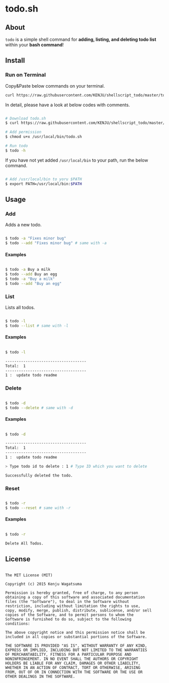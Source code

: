 # todo.sh

## About

`todo` is a simple shell command for **adding, listing, and deleting todo list** within your **bash command**!

## Install

### Run on Terminal

Copy&Paste below commands on your terminal.

```bash
curl https://raw.githubusercontent.com/KENJU/shellscript_todo/master/todo.sh > /usr/local/bin/todo;chmod u+x /usr/local/bin/todo;
```

In detail, please have a look at below codes with comments.

```bash

# Download todo.sh
$ curl https://raw.githubusercontent.com/KENJU/shellscript_todo/master/todo.sh > /usr/local/bin/todo

# Add permission
$ chmod u+x /usr/local/bin/todo.sh

# Run todo
$ todo -h

```

If you have not yet added `/usr/local/bin` to your path, run the below command.

```bash

# Add /usr/local/bin to yoru $PATH
$ export PATH=/usr/local/bin:$PATH

```

## Usage

### Add

Adds a new todo.

```bash

$ todo -a "Fixes minor bug"
$ todo --add "Fixes minor bug" # same with -a

```

#### Examples

```bash

$ todo -a Buy a milk
$ todo --add Buy an egg
$ todo -a "Buy a milk"
$ todo --add "Buy an egg"

```

### List

Lists all todos.

```bash

$ todo -l
$ todo --list # same with -l

```

#### Examples

```bash

$ todo -l

------------------------------------
Total:  1
------------------------------------
1 :  update todo readme

```

### Delete

```bash

$ todo -d
$ todo --delete # same with -d

```

#### Examples

```bash

$ todo -d

------------------------------------
Total:  1
------------------------------------
1 :  update todo readme

> Type todo id to delete : 1 # Type ID which you want to delete

Successfully deleted the todo.

```

### Reset

```bash

$ todo -r
$ todo --reset # same with -r

```

#### Examples

```bash

$ todo -r

Delete All Todos.

```

## License

```text

The MIT License (MIT)

Copyright (c) 2015 Kenju Wagatsuma

Permission is hereby granted, free of charge, to any person 
obtaining a copy of this software and associated documentation 
files (the "Software"), to deal in the Software without 
restriction, including without limitation the rights to use, 
copy, modify, merge, publish, distribute, sublicense, and/or sell 
copies of the Software, and to permit persons to whom the 
Software is furnished to do so, subject to the following 
conditions:

The above copyright notice and this permission notice shall be 
included in all copies or substantial portions of the Software.

THE SOFTWARE IS PROVIDED "AS IS", WITHOUT WARRANTY OF ANY KIND, 
EXPRESS OR IMPLIED, INCLUDING BUT NOT LIMITED TO THE WARRANTIES 
OF MERCHANTABILITY, FITNESS FOR A PARTICULAR PURPOSE AND 
NONINFRINGEMENT. IN NO EVENT SHALL THE AUTHORS OR COPYRIGHT 
HOLDERS BE LIABLE FOR ANY CLAIM, DAMAGES OR OTHER LIABILITY, 
WHETHER IN AN ACTION OF CONTRACT, TORT OR OTHERWISE, ARISING 
FROM, OUT OF OR IN CONNECTION WITH THE SOFTWARE OR THE USE OR 
OTHER DEALINGS IN THE SOFTWARE.


```